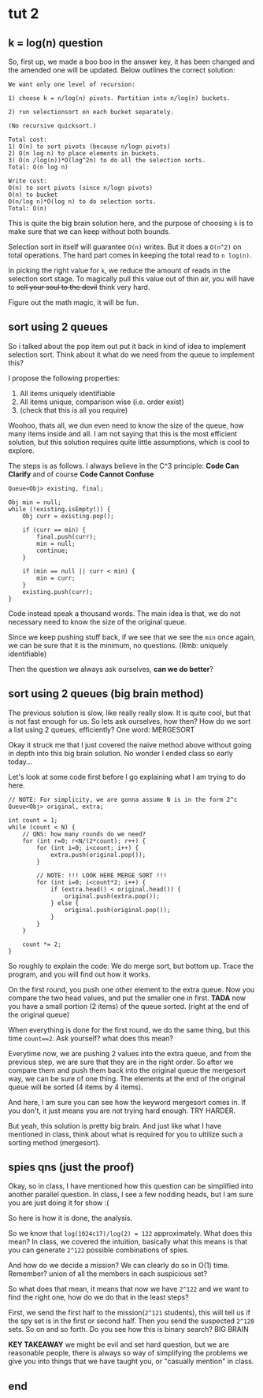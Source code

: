 # tut 2
## k = log(n) question
So, first up, we made a boo boo in the answer key, it has been changed and the amended one will be updated. Below outlines the correct solution:

```
We want only one level of recursion:

1) choose k = n/log(n) pivots. Partition into n/log(n) buckets.

2) run selectionsort on each bucket separately.

(No recursive quicksort.)

Total cost:
1) O(n) to sort pivots (because n/logn pivots)
2) O(n log n) to place elements in buckets.
3) O(n /log(n))*O(log^2n) to do all the selection sorts.
Total: O(n log n)

Write cost:
O(n) to sort pivots (since n/logn pivots)
O(n) to bucket
O(n/log n)*O(log n) to do selection sorts.
Total: O(n)
```

This is quite the big brain solution here, and the purpose of choosing `k` is to make sure that we can keep without both bounds.

Selection sort in itself will guarantee `O(n)` writes. But it does a `O(n^2)` on total operations. The hard part comes in keeping the total read to `n log(n)`.

In picking the right value for `k`, we reduce the amount of reads in the selection sort stage. To magically pull this value out of thin air, you will have to ~~sell your soul to the devil~~ think very hard.

Figure out the math magic, it will be fun.

## sort using 2 queues
So i talked about the pop item out put it back in kind of idea to implement selection sort. Think about it what do we need from the queue to implement this?

I propose the following properties:
1) All items uniquely identifiable
2) All items unique, comparison wise (i.e. order exist)
3) (check that this is all you require)

Woohoo, thats all, we dun even need to know the size of the queue, how many items inside and all. I am not saying that this is the most efficient solution, but this solution requires quite little assumptions, which is cool to explore.

The steps is as follows. I always believe in the C^3 principle: **Code Can Clarify** and of course **Code Cannot Confuse**

```
Queue<Obj> existing, final;

Obj min = null;
while (!existing.isEmpty()) {
    Obj curr = existing.pop();

    if (curr == min) {
        final.push(curr); 
        min = null;
        continue;
    }
    
    if (min == null || curr < min) {
        min = curr;
    }
    existing.push(curr);
}
```

Code instead speak a thousand words. The main idea is that, we do not necessary need to know the size of the original queue. 

Since we keep pushing stuff back, if we see that we see the `min` once again, we can be sure that it is the minimum, no questions. (Rmb: uniquely identifiable)

Then the question we always ask ourselves, **can we do better**?

## sort using 2 queues (big brain method)
The previous solution is slow, like really really slow. It is quite cool, but that is not fast enough for us. So lets ask ourselves, how then? How do we sort a list using 2 queues, efficiently? One word: MERGESORT

Okay it struck me that I just covered the naive method above without going in depth into this big brain solution. No wonder I ended class so early today...

Let's look at some code first before I go explaining what I am trying to do here.


```
// NOTE: For simplicity, we are gonna assume N is in the form 2^c
Queue<Obj> original, extra;

int count = 1;
while (count < N) {
    // QNS: how many rounds do we need?
    for (int r=0; r<N/(2*count); r++) {
        for (int i=0; i<count; i++) {
            extra.push(original.pop());
        }

        // NOTE: !!! LOOK HERE MERGE SORT !!!
        for (int i=0; i<count*2; i++) {
            if (extra.head() < original.head()) {
                original.push(extra.pop());
            } else {
                original.push(original.pop());
            }
        }
    }

    count *= 2;
} 
```

So roughly to explain the code: We do merge sort, but bottom up. Trace the program, and you will find out how it works.

On the first round, you push one other element to the extra queue. Now you compare the two head values, and put the smaller one in first. **TADA** now you have a small portion (2 items) of the queue sorted. (right at the end of the original queue)

When everything is done for the first round, we do the same thing, but this time `count==2`. Ask yourself? what does this mean?

Everytime now, we are pushing 2 values into the extra queue, and from the previous step, we are sure that they are in the right order. So after we compare them and push them back into the original queue the mergesort way, we can be sure of one thing. The elements at the end of the original queue will be sorted (4 items by 4 items).

And here, I am sure you can see how the keyword mergesort comes in. If you don't, it just means you are not trying hard enough. TRY HARDER.

But yeah, this solution is pretty big brain. And just like what I have mentioned in class, think about what is required for you to ultilize such a sorting method (mergesort).

## spies qns (just the proof)
Okay, so in class, I have mentioned how this question can be simplified into another parallel question. In class, I see a few nodding heads, but I am sure you are just doing it for show :(

So here is how it is done, the analysis.

So we know that `log(1024c17)/log(2) = 122` approximately. What does this mean? In class, we covered the intuition, basically what this means is that you can generate `2^122` possible combinations of spies.

And how do we decide a mission? We can clearly do so in O(1) time. Remember? union of all the members in each suspicious set?

So what does that mean, it means that now we have `2^122` and we want to find the right one, how do we do that in the least steps?

First, we send the first half to the mission(`2^121` students), this will tell us if the spy set is in the first or second half. Then you send the suspected `2^120` sets. So on and so forth. Do you see how this is binary search? BIG BRAIN

**KEY TAKEAWAY** we might be evil and set hard question, but we are reasonable people, there is always so way of simplifying the problems we give you into things that we have taught you, or "casually mention" in class.

## end
